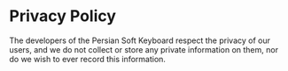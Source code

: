 Privacy Policy
==============

The developers of the Persian Soft Keyboard respect the privacy of our users, and we do not collect or store any private information on them, nor do we wish to ever record this information.
